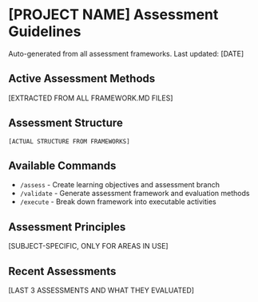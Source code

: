 # [PROJECT NAME] Assessment Guidelines

Auto-generated from all assessment frameworks. Last updated: [DATE]

## Active Assessment Methods
[EXTRACTED FROM ALL FRAMEWORK.MD FILES]

## Assessment Structure
```
[ACTUAL STRUCTURE FROM FRAMEWORKS]
```

## Available Commands
- `/assess` - Create learning objectives and assessment branch
- `/validate` - Generate assessment framework and evaluation methods  
- `/execute` - Break down framework into executable activities

## Assessment Principles
[SUBJECT-SPECIFIC, ONLY FOR AREAS IN USE]

## Recent Assessments
[LAST 3 ASSESSMENTS AND WHAT THEY EVALUATED]

<!-- MANUAL ADDITIONS START -->
<!-- MANUAL ADDITIONS END -->